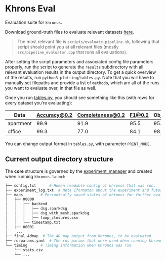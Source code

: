 # Khrons Eval
Evaluation suite for `khronos`.

Download ground-truth files to evaluate relevant datasets [here](https://drive.google.com/drive/folders/1lKbbpb1gWwrGBcQLikoaavXIO41fHOJ9?usp=drive_link).

> The most relevant file is `scripts/evaluate_pipeline.sh`, following that script should point you at all relevant files (mostly `src/pipeline_evaluator.cpp` that runs all evaluations).

After setting the script parameters and associated config file parameters properly, run the script to generate the `results` subdirectory with all relevant evaluation results in the output directory. To get a quick overview of the results, run `python3 plotting/tables.py`. Note that you will have to manually set filepaths and provide a list of `method`s, which are all of the runs you want to evaluate over, in that file as well. 

Once you run [tables.py](khronos_eval/plotting/tables.py), you should see something like this (with rows for every dataset you're evaluating):

| Data      | Accuracy@0.2 | Completeness@0.2 | F1@0.2 | ObjectPrecision | ObjectRecall | ObjectF1 | DynamicPrecision | DynamicRecall | DynamicF1 | ChangePrecision | ChangeRecall | ChangeF1 |
|-----------|--------------|------------------|--------|-----------------|--------------|----------|------------------|---------------|-----------|-----------------|--------------|----------|
| apartment | 99.9         | 91.9             | 95.5   | 95.7            | 37.0         | 53.1     | 100.0            | 33.2          | 49.5      | 25.7            | 60.4         | 47.8     |
| office    | 99.3         | 77.0             | 84.1   | 98.6            | 43.3         | 54.8     | 98.7             | 26.6          | 41.4      | 34.7            | 49.3         | 51.7     |


You can change output format in `tables.py`, with parameter `PRINT_MODE`.

## Current output directory structure
The **core** structure is governed by the [experiment_manager](https://github.mit.edu/SPARK/Khronos/blob/feature/eval_reconciliation/khronos_ros/include/khronos_ros/experiments/experiment_manager.h) and created when running `khronos.launch`:
```bash
├── config.txt      # Human readable config of khronos that was run.
├── experiment_log.txt  # Meta iformaton about the experiment and future evaluations. This file should say "[FLAG] [Experiment Finished Cleanly]" somewhere if the data is complete.
├── maps        # Periodically saved states of khronos for further evaluation. This is OPTIONAL, activated by setting `save_every_n_frames` to > 0 in the config.
│   ├── 00000
│   │   ├── backend
│   │   │   ├── dsg.sparkdsg
│   │   │   ├── dsg_with_mesh.sparkdsg
│   │   │   ├── loop_closures.csv
│   │   └── timestamp.txt
│   ├── 00001
│    ...
├── final.4dmap  # The 4D map output from Khronos, to be evaluated.
├── rosparams.yaml  # The ros params that were used when running khronos, these can be used to recreate an experiment.
└── timing      # Timing information when khronos was run.
    └── stats.csv
    └── ...
```
